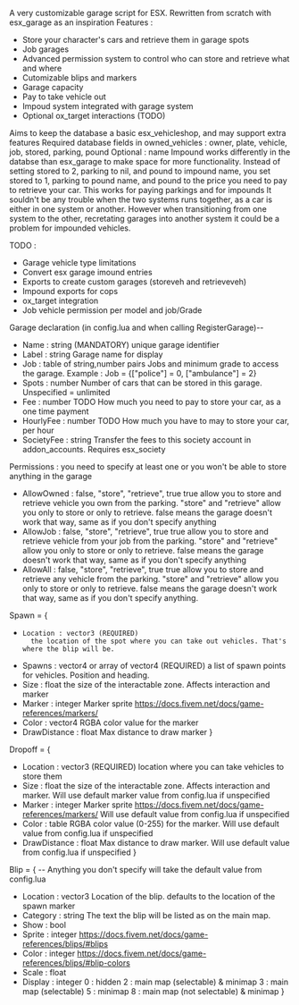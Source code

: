 
A very customizable garage script for ESX. 
Rewritten from scratch with esx_garage as an inspiration
Features :
 - Store your character's cars and retrieve them in garage spots
 - Job garages
 - Advanced permission system to control who can store and retrieve what and where
 - Cutomizable blips and markers
 - Garage capacity
 - Pay to take vehicle out
 - Impoud system integrated with garage system
 - Optional ox_target interactions (TODO)

 Aims to keep the database a basic esx_vehicleshop, and may support extra features
 Required database fields in owned_vehicles : owner, plate, vehicle, job, stored, parking, pound
 Optional : name
 Impound works differently in the databse than esx_garage to make space for more functionality. Instead of setting stored to 2, parking to nil, and pound to impound name, you set stored to 1, parking to pound name, and pound to the price you need to pay to retrieve your car. This works for paying parkings and for impounds
 It souldn't be any trouble when the two systems runs together, as a car is either in one system or another. However when transitioning from one system to the other, recretating garages into another system it could be a problem for impounded vehicles.

TODO :
- Garage vehicle type limitations
- Convert esx garage imound entries
- Exports to create custom garages (storeveh and retrieveveh)
- Impound exports for cops
- ox_target integration
- Job vehicle permission per model and job/Grade

Garage declaration (in config.lua and when calling RegisterGarage)--
- Name : string (MANDATORY)
    unique garage identifier
- Label : string
    Garage name for display
- Job : table of string,number pairs
    Jobs and minimum grade to access the garage. Example : Job = {["police"] = 0, ["ambulance"] = 2}
- Spots : number
    Number of cars that can be stored in this garage. Unspecified = unlimited
- Fee : number TODO
    How much you need to  pay to store your car, as a one time payment
- HourlyFee : number TODO
    How much you have to may to store your car, per hour
- SocietyFee : string
    Transfer the fees to this society account in addon_accounts. Requires esx_society

Permissions : you need to specify at least one or you won't be able to store anything in the garage
- AllowOwned : false, "store", "retrieve", true
    true allow you to store and retrieve vehicle you own from the parking. "store" and "retrieve" allow you only to store or only  to retrieve. false means the garage doesn't work that way, same as if you  don't specify anything
- AllowJob : false, "store", "retrieve", true
    true allow you to store and retrieve vehicle from  your job from the parking. "store" and "retrieve" allow you only to store or only to retrieve. false means the garage doesn't work that way, same as if you don't specify anything
- AllowAll : false, "store", "retrieve", true
    true allow you to store and retrieve any vehicle from the parking. "store" and "retrieve" allow you only to store or only to retrieve. false means the garage doesn't work that way, same as if you don't specify anything. 

Spawn = {
-     Location : vector3 (REQUIRED)
        the location of the spot where you can take out vehicles. That's where the blip will be.
-    Spawns : vector4 or array of vector4 (REQUIRED)
        a list of spawn points for vehicles. Position and heading.
-    Size : float
        the size of the interactable zone. Affects interaction and marker
-    Marker : integer
        Marker sprite https://docs.fivem.net/docs/game-references/markers/
-    Color : vector4
        RGBA color value for the marker 
-    DrawDistance : float
        Max distance to draw marker
}

Dropoff = {
-    Location : vector3 (REQUIRED)
        location where you can take vehicles to store them
-    Size : float
        the size of the interactable zone. Affects interaction and marker. Will use default marker value from config.lua if unspecified
-    Marker : integer
        Marker sprite https://docs.fivem.net/docs/game-references/markers/ Will use default value from config.lua if unspecified
-    Color : table
        RGBA color value (0-255) for the marker. Will use default value from config.lua if unspecified
-    DrawDistance : float
        Max distance to draw marker. Will use default value from config.lua if unspecified
}

Blip = { -- Anything you don't specify will take the default value from config.lua
-    Location : vector3
        Location of the blip. defaults to the location of the spawn marker
-    Category : string
        The text the blip will be listed as on the main map.
-    Show : bool
-    Sprite : integer
        https://docs.fivem.net/docs/game-references/blips/#blips
-    Color : integer
        https://docs.fivem.net/docs/game-references/blips/#blip-colors
-    Scale : float
-    Display : integer
        0 : hidden
        2 : main map (selectable) & minimap 
        3 : main map (selectable) 
        5 : minimap 
        8 : main map (not selectable) & minimap
}

